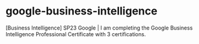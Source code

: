 # google-business-intelligence
[Business Intelligence] SP23 Google | I am completing the Google Business Intelligence Professional Certificate with 3 certifications. 
